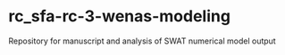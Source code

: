 # rc_sfa-rc-3-wenas-modeling
Repository for manuscript and analysis of SWAT numerical model output 
